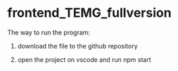 # frontend_TEMG_fullversion

The way to run the program:
1. download the file to the github repository

2. open the project on vscode and run npm start
